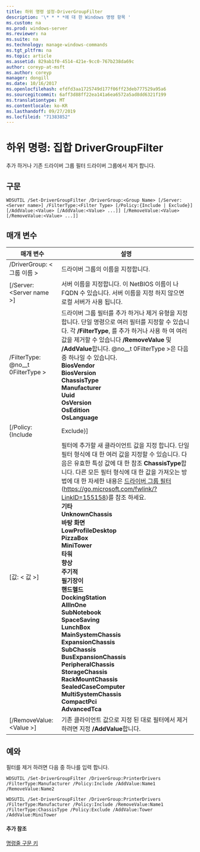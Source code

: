 ```yaml
---
title: 하위 명령 설정-DriverGroupFilter
description: '\* * * *에 대 한 Windows 명령 항목 '
ms.custom: na
ms.prod: windows-server
ms.reviewer: na
ms.suite: na
ms.technology: manage-windows-commands
ms.tgt_pltfrm: na
ms.topic: article
ms.assetid: 829ab1f0-4514-421e-9cc0-767b238da69c
author: coreyp-at-msft
ms.author: coreyp
manager: dongill
ms.date: 10/16/2017
ms.openlocfilehash: efdfd3aa1725749d177f06ff23deb777529a95a6
ms.sourcegitcommit: 6aff3d88ff22ea141a6ea6572a5ad8dd6321f199
ms.translationtype: MT
ms.contentlocale: ko-KR
ms.lasthandoff: 09/27/2019
ms.locfileid: "71383852"
---
```

# <a name="subcommand-set-drivergroupfilter"></a>하위 명령: 집합 DriverGroupFilter



추가 하거나 기존 드라이버 그룹 필터 드라이버 그룹에서 제거 합니다.

## <a name="syntax"></a>구문

```
WDSUTIL /Set-DriverGroupFilter /DriverGroup:<Group Name> [/Server:<Server name>] /FilterType:<Filter Type> [/Policy:{Include | Exclude}] [/AddValue:<Value> [/AddValue:<Value> ...]] [/RemoveValue:<Value> [/RemoveValue:<Value> ...]]
```

## <a name="parameters"></a>매개 변수

|         매개 변수          |                                                                                                                                                                                                                                                                                                                                                                                                                                                                               설명                                                                                                                                                                                                                                                                                                                                                                                                                                                                               |
|----------------------------|-------------------------------------------------------------------------------------------------------------------------------------------------------------------------------------------------------------------------------------------------------------------------------------------------------------------------------------------------------------------------------------------------------------------------------------------------------------------------------------------------------------------------------------------------------------------------------------------------------------------------------------------------------------------------------------------------------------------------------------------------------------------------------------------------------------------------------------------------------------------------------------------------------------------------------------------------------------------------|
| /DriverGroup: \< 그룹 이름 > |                                                                                                                                                                                                                                                                                                                                                                                                                                                                 드라이버 그룹의 이름을 지정합니다.                                                                                                                                                                                                                                                                                                                                                                                                                                                                 |
|  [/Server: \<Server name >]  |                                                                                                                                                                                                                                                                                                                                                                                                                서버 이름을 지정합니다. 이 NetBIOS 이름이 나 FQDN 수 있습니다. 서버 이름을 지정 하지 않으면 로컬 서버가 사용 됩니다.                                                                                                                                                                                                                                                                                                                                                                                                                 |
| /FilterType: @no__t 0FilterType >  |                                                                                                                                                                                                                                                                       드라이버 그룹 필터를 추가 하거나 제거 유형을 지정 합니다. 단일 명령으로 여러 필터를 지정할 수 있습니다. 각 **/FilterType**, 를 추가 하거나 사용 하 여 여러 값을 제거할 수 있습니다 **/RemoveValue** 및 **/AddValue**합니다. @no__t 0FilterType >은 다음 중 하나일 수 있습니다.</br>**BiosVendor**</br>**BiosVersion**</br>**ChassisType**</br>**Manufacturer**</br>**Uuid**</br>**OsVersion**</br>**OsEdition**</br>**OsLanguage**                                                                                                                                                                                                                                                                        |
|     [/Policy: {Include      |                                                                                                                                                                                                                                                                                                                                                                                                                                                                                Exclude}]                                                                                                                                                                                                                                                                                                                                                                                                                                                                                |
|    [값: \< 값 >]    | 필터에 추가할 새 클라이언트 값을 지정 합니다. 단일 필터 형식에 대 한 여러 값을 지정할 수 있습니다. 다음은 유효한 특성 값에 대 한 참조 **ChassisType**합니다. 다른 모든 필터 형식에 대 한 값을 가져오는 방법에 대 한 자세한 내용은 [드라이버 그룹 필터](https://go.microsoft.com/fwlink/?LinkID=155158) (<https://go.microsoft.com/fwlink/?LinkID=155158>)를 참조 하세요.</br>**기타**</br>**UnknownChassis**</br>**바탕 화면**</br>**LowProfileDesktop**</br>**PizzaBox**</br>**MiniTower**</br>**타워**</br>**향상**</br>**주기적**</br>**필기장이**</br>**핸드헬드**</br>**DockingStation**</br>**AllInOne**</br>**SubNotebook**</br>**SpaceSaving**</br>**LunchBox**</br>**MainSystemChassis**</br>**ExpansionChassis**</br>**SubChassis**</br>**BusExpansionChassis**</br>**PeripheralChassis**</br>**StorageChassis**</br>**RackMountChassis**</br>**SealedCaseComputer**</br>**MultiSystemChassis**</br>**CompactPci**</br>**AdvancedTca** |
|  [/RemoveValue: \<Value >]   |                                                                                                                                                                                                                                                                                                                                                                                                                                     기존 클라이언트 값으로 지정 된 대로 필터에서 제거 하려면 지정 **/AddValue**합니다.                                                                                                                                                                                                                                                                                                                                                                                                                                      |

## <a name="BKMK_examples"></a>예와

필터를 제거 하려면 다음 중 하나를 입력 합니다.
```
WDSUTIL /Set-DriverGroupFilter /DriverGroup:PrinterDrivers /FilterType:Manufacturer /Policy:Include /AddValue:Name1 /RemoveValue:Name2
```
```
WDSUTIL /Set-DriverGroupFilter /DriverGroup:PrinterDrivers /FilterType:Manufacturer /Policy:Include /RemoveValue:Name1 /FilterType:ChassisType /Policy:Exclude /AddValue:Tower /AddValue:MiniTower
```

#### <a name="additional-references"></a>추가 참조

[명령줄 구문 키](command-line-syntax-key.md)